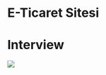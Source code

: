<h1>E-Ticaret Sitesi</h1>

<h1>Interview</h1>

![](images/İsimsiz%20video%20‐%20Clipchamp%20ile%20yapıldı%20(34).gif)
